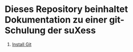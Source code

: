 # Dieses Repository beinhaltet Dokumentation zu einer git-Schulung der suXess


1. [Install Git](https://github.com/suxess-it/git-gitlab-gitops-schulung/blob/main/install-git.md)
